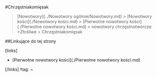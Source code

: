 #Chrzęstniakomięsak

>  [Nowotwory](../Nowotwory ogólnie/Nowotwory.md) > [Nowotwory kości](./Nowotwory kości.md) > [Pierwotne nowotwory kości](./Pierwotne nowotwory kości.md) > nowotwory chrzęstnotwórcze >Złośliwe > Chrzęstniakomięsak



##Linkujące do tej strony

[links]

- [Pierwotne nowotwory kości](./Pierwotne nowotwory kości.md)


[/links]
!tag:
~


